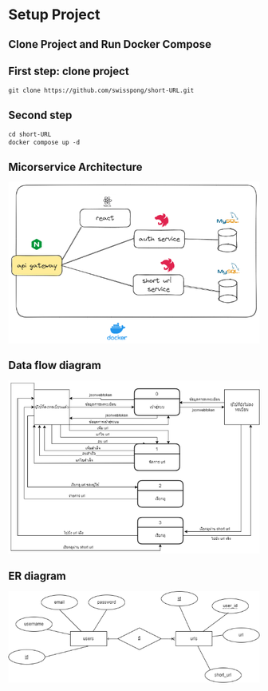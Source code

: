 # Setup Project
## Clone Project and Run Docker Compose
## First step: clone project

```
git clone https://github.com/swisspong/short-URL.git
```
## Second step

```
cd short-URL
docker compose up -d
```
## Micorservice Architecture

![This is an alt text.](/architecture.png)
## Data flow diagram

![This is an alt text.](/dfd-diagram.png)
## ER diagram

![This is an alt text.](/er-diagram.png)